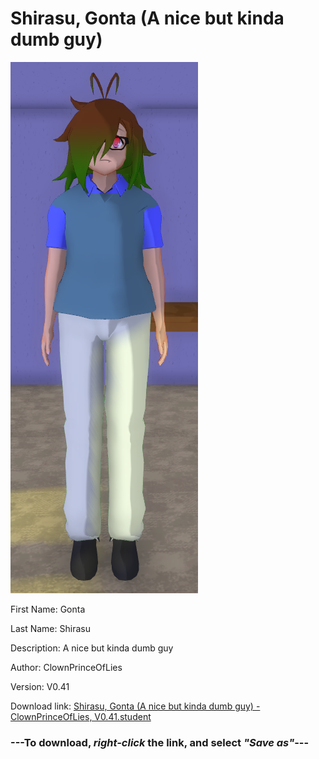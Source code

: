 # Shirasu, Gonta (A nice but kinda dumb guy)

<img src = "https://raw.githubusercontent.com/Arbiter1223/Daigaku-Gurashi-Custom-Students/master/Students/Files/Shirasu%2C%20Gonta%20(A%20nice%20but%20kinda%20dumb%20guy).png">

First Name: Gonta

Last Name: Shirasu

Description: A nice but kinda dumb guy

Author: ClownPrinceOfLies

Version: V0.41

Download link: <a href="https://raw.githubusercontent.com/Arbiter1223/Daigaku-Gurashi-Custom-Students/master/Students/Files/Shirasu%2C%20Gonta%20(A%20nice%20but%20kinda%20dumb%20guy)%20-%20ClownPrinceOfLies%2C%20V0.41.student">Shirasu, Gonta (A nice but kinda dumb guy) - ClownPrinceOfLies, V0.41.student</a>

### ---**To download, _right-click_ the link, and select _"Save as"_**---
